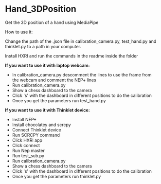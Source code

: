 # Hand_3DPosition
Get the 3D position of a hand using MediaPipe

How to use it:

Change the path of the .json file in calibration_camera.py, test_hand.py and thinklet.py to a path in your computer.

Install HXRI and run the commands in the readme inside the folder

**If you want to use it with laptop webcam:**

- In calibration_camera.py descomment the lines to use the frame from the webcam and comment the NEP+ lines
- Run calibration_camera.py 
- Show a chess dashboard to the camera
- Click 's' with the dashboard in different positions to do the calibration
- Once you get the parameters run test_hand.py


**If you want to use it with Thinklet device:**

- Install NEP+
- Install chocolatey and scrcpy
- Connect Thinklet device
- Run SCRCPY command
- Click HXRI app
- Click connect
- Run Nep master
- Run test_sub.py
- Run calibration_camera.py 
- Show a chess dashboard to the camera
- Click 's' with the dashboard in different positions to do the calibration
- Once you get the parameters run thinklet.py
